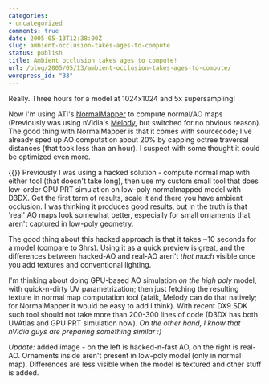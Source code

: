 ```yaml
---
categories:
- uncategorized
comments: true
date: 2005-05-13T12:38:00Z
slug: ambient-occlusion-takes-ages-to-compute
status: publish
title: Ambient occlusion takes ages to compute!
url: /blog/2005/05/13/ambient-occlusion-takes-ages-to-compute/
wordpress_id: "33"
---
```


Really. Three hours for a model at 1024x1024 and 5x supersampling!

Now I'm using ATI's [NormalMapper](http://www.ati.com/developer/tools.html) to compute normal/AO maps (Previously was using nVidia's [Melody](http://developer.nvidia.com/object/melody_home.html), but switched for no obvious reason). The good thing with NormalMapper is that it comes with sourcecode; I've already sped up AO computation about 20% by capping octree traversal distances (that took less than an hour). I suspect with some thought it could be optimized even more.

{{<imgright src="http://aras-p.info/img/blog/050513.jpg">}}
Previously I was using a hacked solution - compute normal map with either tool (that doesn't take long), then use my custom small tool that does low-order GPU PRT simulation on low-poly normalmapped model with D3DX. Get the first term of results, scale it and there you have ambient occlusion. I was thinking it produces good results, but in the truth is that 'real' AO maps look somewhat better, especially for small ornaments that aren't captured in low-poly geometry.

The good thing about this hacked approach is that it takes ~10 seconds for a model (compare to 3hrs). Using it as a quick preview is great, and the differences between hacked-AO and real-AO aren't _that much_ visible once you add textures and conventional lighting.

I'm thinking about doing GPU-based AO simulation _on the high poly_ model, with quick-n-dirty UV parametrization; then just fetching the resulting texture in normal map computation tool (afaik, Melody can do that natively; for NormalMapper it would be easy to add I think). With recent DX9 SDK such tool should not take more than 200-300 lines of code (D3DX has both UVAtlas and GPU PRT simulation now). _On the other hand, I know that nVidia guys are preparing something similar :)_

_Update:_ added image - on the left is hacked-n-fast AO, on the right is real-AO. Ornaments inside aren't present in low-poly model (only in normal map). Differences are less visible when the model is textured and other stuff is added.
